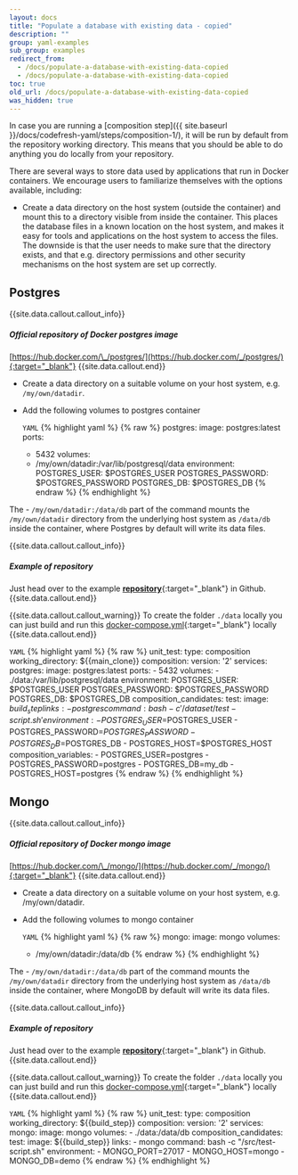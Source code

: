 ```yaml
---
layout: docs
title: "Populate a database with existing data - copied"
description: ""
group: yaml-examples
sub_group: examples
redirect_from:
  - /docs/populate-a-database-with-existing-data-copied
  - /docs/populate-a-database-with-existing-data-copied
toc: true
old_url: /docs/populate-a-database-with-existing-data-copied
was_hidden: true
---
```

In case you are running a [composition step]({{ site.baseurl }}/docs/codefresh-yaml/steps/composition-1/), it will be run by default from the repository working directory. This means that you should be able to do anything you do locally from your repository.

There are several ways to store data used by applications that run in Docker containers. We encourage users to familiarize themselves with the options available, including:
- Create a data directory on the host system (outside the container) and mount this to a directory visible from inside the container. This places the database files in a known location on the host system, and makes it easy for tools and applications on the host system to access the files. The downside is that the user needs to make sure that the directory exists, and that e.g. directory permissions and other security mechanisms on the host system are set up correctly.

## Postgres

{{site.data.callout.callout_info}}
##### Official repository of Docker postgres image

[https://hub.docker.com/\_/postgres/](https://hub.docker.com/_/postgres/){:target="_blank"} 
{{site.data.callout.end}}

- Create a data directory on a suitable volume on your host system, e.g. `/my/own/datadir`.
- Add the following volumes to postgres container

  `YAML`
{% highlight yaml %}
{% raw %}
postgres:
  image: postgres:latest
  ports:
    - 5432
  volumes:
    - /my/own/datadir:/var/lib/postgresql/data
  environment:
    POSTGRES_USER: $POSTGRES_USER
    POSTGRES_PASSWORD: $POSTGRES_PASSWORD
    POSTGRES_DB: $POSTGRES_DB
{% endraw %}
{% endhighlight %}

The - `/my/own/datadir:/data/db` part of the command mounts the `/my/own/datadir` directory from the underlying host system as `/data/db` inside the container, where Postgres by default will write its data files.

{{site.data.callout.callout_info}}
##### Example of repository 

Just head over to the example [__repository__](https://github.com/codefreshdemo/example_nodejs_postgres/tree/dataset){:target="_blank"} in Github.
{{site.data.callout.end}}
 
{{site.data.callout.callout_warning}}
To create the folder `./data` locally you can just build and run this [docker-compose.yml](https://github.com/codefreshdemo/example_nodejs_postgres/blob/dataset/docker-compose-test.yml){:target="_blank"} locally
{{site.data.callout.end}}

  `YAML`
{% highlight yaml %}
{% raw %}
  unit_test:
    type: composition
    working_directory: ${{main_clone}}
    composition:
      version: '2'
      services:
        postgres:
          image: postgres:latest
          ports:
            - 5432
          volumes:
            - ./data:/var/lib/postgresql/data
          environment:
            POSTGRES_USER: $POSTGRES_USER
            POSTGRES_PASSWORD: $POSTGRES_PASSWORD
            POSTGRES_DB: $POSTGRES_DB
    composition_candidates:
      test:
        image: ${{build_step}}
        links:
          - postgres
        command: bash -c '/dataset/test-script.sh'
        environment:
          - POSTGRES_USER=$POSTGRES_USER
          - POSTGRES_PASSWORD=$POSTGRES_PASSWORD
          - POSTGRES_DB=$POSTGRES_DB
          - POSTGRES_HOST=$POSTGRES_HOST
    composition_variables:
      - POSTGRES_USER=postgres
      - POSTGRES_PASSWORD=postgres
      - POSTGRES_DB=my_db
      - POSTGRES_HOST=postgres
{% endraw %}
{% endhighlight %}

## Mongo

{{site.data.callout.callout_info}}
##### Official repository of Docker mongo image

[https://hub.docker.com/\_/mongo/](https://hub.docker.com/_/mongo/){:target="_blank"} 
{{site.data.callout.end}}

- Create a data directory on a suitable volume on your host system, e.g. /my/own/datadir.
- Add the following volumes to mongo container

  `YAML`
{% highlight yaml %}
{% raw %}
mongo:
  image: mongo
  volumes:
    - /my/own/datadir:/data/db
{% endraw %}
{% endhighlight %}

The - `/my/own/datadir:/data/db` part of the command mounts the `/my/own/datadir` directory from the underlying host system as `/data/db` inside the container, where MongoDB by default will write its data files.

{{site.data.callout.callout_info}}
##### Example of repository 

Just head over to the example [__repository__](https://github.com/codefreshdemo/example_nodejs_mongo/tree/dataset){:target="_blank"} in Github.
{{site.data.callout.end}}
 
{{site.data.callout.callout_warning}}
To create the folder `./data` locally you can just build and run this [docker-compose.yml](https://github.com/codefreshdemo/example_nodejs_mongo/blob/dataset/docker-compose.yml){:target="_blank"} locally
{{site.data.callout.end}}

  `YAML`
{% highlight yaml %}
{% raw %}
  unit_test:
    type: composition
    working_directory: ${{build_step}}
    composition:
      version: '2'
      services:
        mongo:
          image: mongo
          volumes:
            - ./data:/data/db
    composition_candidates:
      test:
        image: ${{build_step}}
        links:
          - mongo
        command: bash -c "/src/test-script.sh"
        environment:
          - MONGO_PORT=27017
          - MONGO_HOST=mongo
          - MONGO_DB=demo
{% endraw %}
{% endhighlight %}
